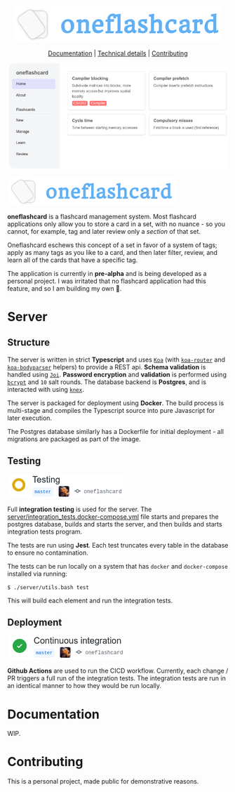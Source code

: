 <div align="center">

![](images/logo.png)

[Documentation](#documentation) | [Technical details](#server) | [Contributing](#contributing)

</div>

![](images/demo.png)

![](images/logo-small.png)

**oneflashcard** is a flashcard management system. Most flashcard applications only allow you to store a card in a set, with no nuance - so you cannot, for example, tag and later review only a _section_ of that set.

Oneflashcard eschews this concept of a set in favor of a system of tags; apply as many tags as you like to a card, and then later filter, review, and learn all of the cards that have a specific tag.

The application is currently in **pre-alpha** and is being developed as a personal project. I was irritated that no flashcard application had this feature, and so I am building my own 🎉.

# Server

## Structure

The server is written in strict **Typescript** and uses [`Koa`](https://koajs.com/) (with [`koa-router`](https://github.com/ZijianHe/koa-router) and [`koa-bodyparser`](https://github.com/koajs/bodyparser) helpers) to provide a REST api. **Schema validation** is handled using [`Joi`](https://github.com/hapijs/joi). **Password encryption** and **validation** is performed using [`bcrypt`](https://www.npmjs.com/package/bcrypt) and `10` salt rounds. The database backend is **Postgres**, and is interacted with using [`knex`](https://knexjs.org).

The server is packaged for deployment using **Docker**. The build process is multi-stage and compiles the Typescript source into pure Javascript for later execution.

The Postgres database similarly has a Dockerfile for initial deployment - all migrations are packaged as part of the image.

## Testing

![](images/testing.png)

Full **integration testing** is used for the server. The [server/integration_tests.docker-compose.yml](server/integration_tests.docker-compose.yml) file starts and prepares the postgres database, builds and starts the server, and then builds and starts integration tests program.

The tests are run using **Jest**. Each test truncates every table in the database to ensure no contamination.

The tests can be run locally on a system that has `docker` and `docker-compose` installed via running:

```
$ ./server/utils.bash test
```

This will build each element and run the integration tests.

## Deployment

![](images/ci.png)

**Github Actions** are used to run the CICD workflow. Currently, each change / PR triggers a full run of the integration tests. The integration tests are run in an identical manner to how they would be run locally.

# Documentation

WIP.

# Contributing

This is a personal project, made public for demonstrative reasons.
